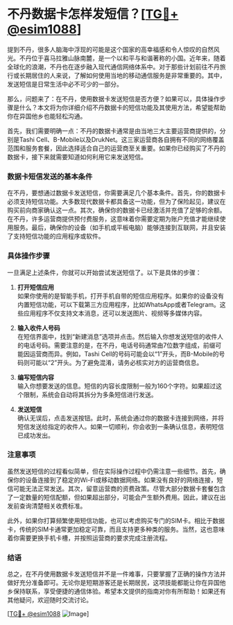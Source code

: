# 不丹数据卡怎样发短信？[[TG💪+ @esim1088](https://t.me/s/esim1088)]

提到不丹，很多人脑海中浮现的可能是这个国家的高幸福感和令人惊叹的自然风光。不丹位于喜马拉雅山脉南麓，是一个以和平与和谐著称的小国。近年来，随着全球化的浪潮，不丹也在逐步融入现代通信网络体系中。对于那些计划前往不丹旅行或长期居住的人来说，了解如何使用当地的移动通信服务是非常重要的。其中，发送短信是日常生活中必不可少的一部分。

那么，问题来了：在不丹，使用数据卡发送短信是否方便？如果可以，具体操作步骤是什么？本文将为你详细介绍不丹数据卡的短信功能及其使用方法，希望能帮助你在异国他乡也能轻松沟通。

首先，我们需要明确一点：不丹的数据卡通常是由当地三大主要运营商提供的，分别是Tashi Cell、B-Mobile以及DrukNet。这三家运营商各自拥有不同的网络覆盖范围和服务套餐，因此选择适合自己的运营商至关重要。如果你已经购买了不丹的数据卡，接下来就需要知道如何利用它来发送短信。

### 数据卡短信发送的基本条件

在不丹，要想通过数据卡发送短信，你需要满足几个基本条件。首先，你的数据卡必须支持短信功能。大多数现代数据卡都具备这一功能，但为了保险起见，建议在购买前向商家确认这一点。其次，确保你的数据卡已经激活并充值了足够的余额。在不丹，许多运营商提供预付费服务，这意味着你需要定期为账户充值才能继续使用服务。最后，确保你的设备（如手机或平板电脑）能够连接到互联网，并且安装了支持短信功能的应用程序或软件。

### 具体操作步骤

一旦满足上述条件，你就可以开始尝试发送短信了。以下是具体的步骤：

1. **打开短信应用**  
   如果你使用的是智能手机，打开手机自带的短信应用程序。如果你的设备没有内置短信功能，可以下载第三方应用程序，比如WhatsApp或者Telegram。这些应用程序不仅支持文本消息，还可以发送图片、视频等多媒体内容。

2. **输入收件人号码**  
   在短信界面中，找到“新建消息”选项并点击。然后输入你想发送短信的收件人的电话号码。需要注意的是，在不丹，电话号码通常由7位数字组成，前缀可能因运营商而异。例如，Tashi Cell的号码可能会以“1”开头，而B-Mobile的号码则可能以“2”开头。为了避免混淆，请务必核实对方的运营商信息。

3. **编写短信内容**  
   输入你想要发送的信息。短信的内容长度限制一般为160个字符。如果超过这个限制，系统会自动将其拆分为多条短信进行发送。

4. **发送短信**  
   确认无误后，点击发送按钮。此时，系统会通过你的数据卡连接到网络，并将短信发送给指定的收件人。如果一切顺利，你会收到一条确认信息，表明短信已成功发出。

### 注意事项

虽然发送短信的过程看似简单，但在实际操作过程中仍需注意一些细节。首先，确保你的设备连接到了稳定的Wi-Fi或移动数据网络。如果没有良好的网络连接，短信可能无法正常发送。其次，留意运营商的资费政策。尽管大部分数据卡套餐包含了一定数量的短信配额，但如果超出部分，可能会产生额外费用。因此，建议在出发前查询清楚相关收费标准。

此外，如果你打算频繁使用短信功能，也可以考虑购买专门的SIM卡。相比于数据卡，传统的SIM卡通常更加稳定可靠，而且支持更多种类的服务。当然，这也意味着你需要更换手机卡槽，并按照运营商的要求完成注册流程。

### 结语

总之，在不丹使用数据卡发送短信并不是一件难事，只要掌握了正确的操作方法并做好充分准备即可。无论你是短期游客还是长期居民，这项技能都能让你在异国他乡保持联系，享受便捷的通信体验。希望本文提供的指南对你有所帮助！如果还有其他疑问，欢迎随时交流讨论。

[[TG💪+ @esim1088](https://t.me/s/esim1088) ![Image](https://i.postimg.cc/4NQfJmqS/Snipaste-2025-05-13-00-14-12.png)]